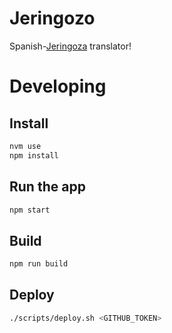 # Jeringozo

Spanish-[Jeringoza](https://en.wikipedia.org/wiki/Jeringonza) translator!

# Developing

## Install

```bash
nvm use
npm install
```

## Run the app

```bash
npm start
```

## Build

```bash
npm run build
```

## Deploy

```bash
./scripts/deploy.sh <GITHUB_TOKEN>
```
